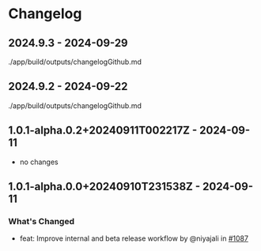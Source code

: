# Changelog

## 2024.9.3 - 2024-09-29

./app/build/outputs/changelogGithub.md

## 2024.9.2 - 2024-09-22

./app/build/outputs/changelogGithub.md

## 1.0.1-alpha.0.2+20240911T002217Z - 2024-09-11

- no changes

## 1.0.1-alpha.0.0+20240910T231538Z - 2024-09-11

### What's Changed

- feat: Improve internal and beta release workflow by @niyajali in [#1087](https://github.com/skniyajali/PoposRoom/pull/1087)

